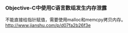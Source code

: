 ### Objective-C中使用C语言数组发生内存泄露

不能直接给指针赋值，需要使用malloc和memcpy拷贝内存。
http://www.jianshu.com/p/d07fa2b26f3e

